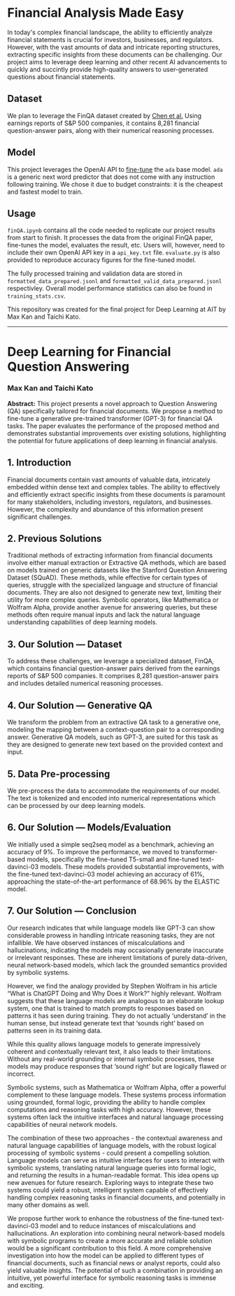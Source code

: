 # Financial Analysis Made Easy
In today's complex financial landscape, the ability to efficiently analyze financial statements is crucial for investors, businesses, and regulators. However, with the vast amounts of data and intricate reporting structures, extracting specific insights from these documents can be challenging. Our project aims to leverage deep learning and other recent AI advancements to quickly and succintly provide high-quality answers to user-generated questions about financial statements.

## Dataset
We plan to leverage the FinQA dataset created by [Chen et al.](https://arxiv.org/abs/2109.00122) Using earnings reports of S&P 500 companies, it contains 8,281 financial question-answer pairs, along with their numerical reasoning processes.

## Model
This project leverages the OpenAI API to [fine-tune](https://platform.openai.com/docs/guides/fine-tuning) the `ada` base model. `ada` is a generic next word predictor that does not come with any instruction following training. We chose it due to budget constraints: it is the cheapest and fastest model to train.

## Usage
`finQA.ipynb` contains all the code needed to replicate our project results from start to finish. It processes the data from the original FinQA paper, fine-tunes the model, evaluates the result, etc. Users will, however, need to include their own OpenAI API key in a `api_key.txt` file. `evaluate.py` is also provided to reproduce accuracy figures for the fine-tuned model.

The fully processed training and validation data are stored in `formatted_data_prepared.jsonl` and `formatted_valid_data_prepared.jsonl` respectivley. Overall model performance statistics can also be found in `training_stats.csv`.

This repository was created for the final project for Deep Learning at AIT by Max Kan and Taichi Kato.

-------


# Deep Learning for Financial Question Answering
### Max Kan and Taichi Kato

**Abstract:**
This project presents a novel approach to Question Answering (QA) specifically tailored for financial documents. We propose a method to fine-tune a generative pre-trained transformer (GPT-3) for financial QA tasks. The paper evaluates the performance of the proposed method and demonstrates substantial improvements over existing solutions, highlighting the potential for future applications of deep learning in financial analysis.

## 1. Introduction
Financial documents contain vast amounts of valuable data, intricately embedded within dense text and complex tables. The ability to effectively and efficiently extract specific insights from these documents is paramount for many stakeholders, including investors, regulators, and businesses. However, the complexity and abundance of this information present significant challenges.

## 2. Previous Solutions
Traditional methods of extracting information from financial documents involve either manual extraction or Extractive QA methods, which are based on models trained on generic datasets like the Stanford Question Answering Dataset (SQuAD). These methods, while effective for certain types of queries, struggle with the specialized language and structure of financial documents. They are also not designed to generate new text, limiting their utility for more complex queries. Symbolic operators, like Mathematica or Wolfram Alpha, provide another avenue for answering queries, but these methods often require manual inputs and lack the natural language understanding capabilities of deep learning models.

## 3. Our Solution — Dataset
To address these challenges, we leverage a specialized dataset, FinQA, which contains financial question-answer pairs derived from the earnings reports of S&P 500 companies. It comprises 8,281 question-answer pairs and includes detailed numerical reasoning processes.

## 4. Our Solution — Generative QA
We transform the problem from an extractive QA task to a generative one, modeling the mapping between a context-question pair to a corresponding answer. Generative QA models, such as GPT-3, are suited for this task as they are designed to generate new text based on the provided context and input.

## 5. Data Pre-processing
We pre-process the data to accommodate the requirements of our model. The text is tokenized and encoded into numerical representations which can be processed by our deep learning models.

## 6. Our Solution — Models/Evaluation
We initially used a simple seq2seq model as a benchmark, achieving an accuracy of 9%. To improve the performance, we moved to transformer-based models, specifically the fine-tuned T5-small and fine-tuned text-davinci-03 models. These models provided substantial improvements, with the fine-tuned text-davinci-03 model achieving an accuracy of 61%, approaching the state-of-the-art performance of 68.96% by the ELASTIC model.

## 7. Our Solution — Conclusion
Our research indicates that while language models like GPT-3 can show considerable prowess in handling intricate reasoning tasks, they are not infallible. We have observed instances of miscalculations and hallucinations, indicating the models may occasionally generate inaccurate or irrelevant responses. These are inherent limitations of purely data-driven, neural network-based models, which lack the grounded semantics provided by symbolic systems.

However, we find the analogy provided by Stephen Wolfram in his article “What is ChatGPT Doing and Why Does it Work?” highly relevant. Wolfram suggests that these language models are analogous to an elaborate lookup system, one that is trained to match prompts to responses based on patterns it has seen during training. They do not actually ‘understand’ in the human sense, but instead generate text that ‘sounds right’ based on patterns seen in its training data.

While this quality allows language models to generate impressively coherent and contextually relevant text, it also leads to their limitations. Without any real-world grounding or internal symbolic processes, these models may produce responses that ‘sound right’ but are logically flawed or incorrect.

Symbolic systems, such as Mathematica or Wolfram Alpha, offer a powerful complement to these language models. These systems process information using grounded, formal logic, providing the ability to handle complex computations and reasoning tasks with high accuracy. However, these systems often lack the intuitive interfaces and natural language processing capabilities of neural network models.

The combination of these two approaches - the contextual awareness and natural language capabilities of language models, with the robust logical processing of symbolic systems - could present a compelling solution. Language models can serve as intuitive interfaces for users to interact with symbolic systems, translating natural language queries into formal logic, and returning the results in a human-readable format.
This idea opens up new avenues for future research. Exploring ways to integrate these two systems could yield a robust, intelligent system capable of effectively handling complex reasoning tasks in financial documents, and potentially in many other domains as well.

We propose further work to enhance the robustness of the fine-tuned text-davinci-03 model and to reduce instances of miscalculations and hallucinations. An exploration into combining neural network-based models with symbolic programs to create a more accurate and reliable solution would be a significant contribution to this field. A more comprehensive investigation into how the model can be applied to different types of financial documents, such as financial news or analyst reports, could also yield valuable insights. The potential of such a combination in providing an intuitive, yet powerful interface for symbolic reasoning tasks is immense and exciting.
